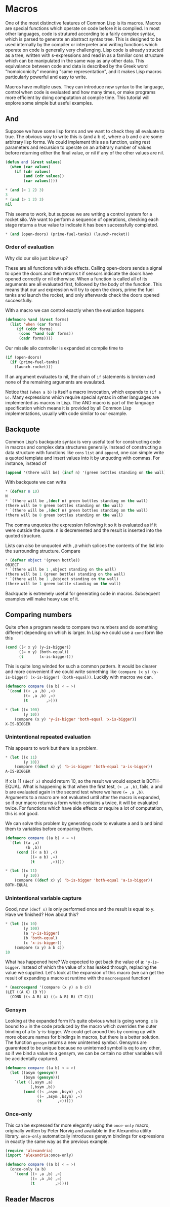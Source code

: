 # Macros

One of the most distinctive features of Common Lisp is its macros. Macros are special functions which operate on code before it is compiled. In most other languages, code is strutured according to a fairly complex syntax, which is parsed to generate an abstract syntax tree. This is designed to be used internally by the compiler or interpreter and writing functions which operate on code is generally very challenging.
Lisp code is already structed as a tree, written with s-expressions and read in as a familiar cons structure which can be manipulated in the same way as any other data. This equivalance between code and data is described by the Greek word "homoiconicity" meaning "same representation", and it makes Lisp macros particularly powerful and easy to write.

Macros have multiple uses. They can introduce new syntax to the language, control when code is evaluated and how many times, or make programs more efficient by doing computation at compile time. This tutorial will explore some simple but useful examples.

## And
Suppose we have some lisp forms and we want to check they all evaluate to true. The obvious way to write this is (and a b c), where a b and c are some arbitrary lisp forms. We could implement this as a function, using rest parameters and recursion to operate on an arbitrary number of values before returning either the final value, or nil if any of the other values are nil.

```lisp
(defun and (&rest values)
  (when (car values)
    (if (cdr values)
        (and (cdr values))
        (car values))))
```

```lisp
* (and (< 1 2) 3)
3
* (and (> 1 2) 3)
nil
```

This seems to work, but suppose we are writing a control system for a rocket silo. We want to perform a sequence of operations, checking each stage returns a true value to indicate it has been successfully completed.

```lisp
* (and (open-doors) (prime-fuel-tanks) (launch-rocket))
```
### Order of evaluation
Why did our silo just blow up?

These are all functions with side effects. Calling open-doors sends a signal to open the doors and then returns t if sensors indicate the doors have opened correctly or nil otherwise. When a function is called all of its arguments are all evaluated first, followed by the body of the function. This means that our `and` expression will try to open the doors, prime the fuel tanks and launch the rocket, and only afterwards check the doors opened successfully.

With a macro we can control exactly when the evaluation happens

```lisp
(defmacro %and (&rest forms)
  (list 'when (car forms)
     (if (cddr forms) 
      (cons '%and (cdr forms))
      (cadr forms))))
```

Our missile silo controller is expanded at compile time to

```lisp
(if (open-doors)
  (if (prime-fuel-tanks)
    (launch-rocket)))
```

If an argument evaluates to nil, the chain of `if` statements is broken and none of the remaining arguments are evaulated.

Notice that `(when a b)` is itself a macro invocation, which expands to `(if a b)`. Many expressions which require special syntax in other languages are implemented as macros in Lisp. The AND macro is part of the language specification which means it is provided by all Common Lisp implementations, usually with code similar to our example.

## Backquote

Common Lisp's backquote syntax is very useful tool for constructing code in macros and complex data structures generally. Instead of constructing a data structure with functions like `cons` `list` and `append`, one can simple write a quoted template and insert values into it by unquoting with commas.
For instance, instead of

```lisp
(append '(there will be) (incf n) '(green bottles standing on the wall))
```

With backquote we can write

```lisp
* (defvar n 10)
N
* `(there will be ,(decf n) green bottles standing on the wall)
(there will be 9 green bottles standing on the wall)
* `(there will be ,(decf n) green bottles standing on the wall)
(there will be 8 green bottles standing on the wall)
```

The comma unquotes the expression following it so it is evaluated as if it were outside the quote. n is decremented and the result is inserted into the quoted structure.

Lists can also be unquoted with `,@` which splices the contents of the list into the surrounding structure. Compare

```lisp
* (defvar object '(green bottle))
OBJECT
* `(there will be 1 ,object standing on the wall)
(there will be 1 (green bottle) standing on the wall)
* `(there will be 1 ,@object standing on the wall)
(there will be 1 green bottle standing on the wall)
```

Backquote is extremely useful for generating code in macros. Subsequent examples will make heavy use of it.

## Comparing numbers
Quite often a program needs to compare two numbers and do something different depending on which is larger. In Lisp we could use a `cond` form like this

```lisp
(cond ((< x y) (y-is-bigger))
      ((= x y) (both-equal))
      (t       (x-is-bigger)))
```

This is quite long winded for such a common pattern. It would be clearer and more convenient if we could write something like `(compare (x y) (y-is-bigger) (x-is-bigger) (both-equal))`. Luckily with macros we can.

```lisp
(defmacro compare ((a b) < = >)
 `(cond ((< ,a ,b) ,<)
        ((= ,a ,b) ,=)
        (t        ,>)))
```

```lisp
* (let ((x 100)
        (y 10))
    (compare (x y) 'y-is-bigger 'both-equal 'x-is-bigger))
X-IS-BIGGER
```
### Unintentional repeated evaluation
This appears to work but there is a problem.
```lisp
* (let ((x 11)
        (y 10))
    (compare ((decf x) y) 'b-is-bigger 'both-equal 'a-is-bigger))
A-IS-BIGGER
```
If x is 11 `(decf x)` should return 10, so the result we would expect is BOTH-EQUAL.
What is happening is that when the first test, `(< ,a ,b)`, fails, a and b are evaluated again in the second test where we have `(= ,a ,b)`. Arguments to a macro are not evaluated until after the macro is expanded, so if our macro returns a form which contains `a` twice, it will be evaluated twice. For functions which have side effects or require a lot of computation, this is not good.

We can solve this problem by generating code to evaluate a and b and bind them to variables before comparing them.

```lisp
(defmacro compare ((a b) < = >)
  `(let ((a ,a)
         (b ,b))
     (cond ((< a b) ,<)
           ((= a b) ,=)
           (t       ,>))))
```

```lisp
* (let ((x 11)
        (y 10))
    (compare ((decf x) y) 'b-is-bigger 'both-equal 'a-is-bigger))
BOTH-EQUAL
```

### Unintentional variable capture
Good, now `(decf x)` is only performed once and the result is equal to y. Have we finished? How about this?

```lisp
* (let ((x 10)
        (y 100)
        (a 'y-is-bigger)
        (b 'both-equal)
        (c 'x-is-bigger))
    (compare (x y) a b c))
10
```

What has happened here? We expected to get back the value of a: `'y-is-bigger`. Instead of which the value of x has leaked through, replacing the value we supplied. Let's look at the expansion of this macro (we can get the result of expanding a macro at runtime with the `macroexpand` function)

```lisp
* (macroexpand '(compare (x y) a b c))
(LET ((A X) (B Y))
  (COND ((< A B) A) ((= A B) B) (T C)))
```

### Gensym
Looking at the expanded form it's quite obvious what is going wrong. `x` is bound to `a` in the code produced by the macro which overrides the outer binding of a to 'y-is-bigger. We could get around this by coming up with more obscure names for bindings in macros, but there is a better solution. The function `gensym` returns a new uninterned symbol. Gensyms are guarenteed to be unique because no uninterned symbol is eq to any other, so if we bind a value to a gensym, we can be certain no other variables will be accidentally captured.

```lisp
(defmacro compare ((a b) < = >)
  (let ((asym (gensym))
        (bsym (gensym)))
    `(let ((,asym ,a)
           (,bsym ,b))
        (cond ((< ,asym ,bsym) ,<)
              ((= ,asym ,bsym) ,=)
              (t       ,>)))))
```
### Once-only
This can be expressed far more elegantly using the `once-only` macro, originally written by Peter Norvig and available in the Alexandria utility library. `once-only` automatically introduces gensym bindings for expressions in exactly the same way as the previous example.

```lisp
(require 'alexandria)
(import 'alexandria:once-only)

(defmacro compare ((a b) < = >)
  (once-only (a b)
    `(cond ((< ,a ,b) ,<)
           ((= ,a ,b) ,=)
           (t         ,>))))
```

## Reader Macros
